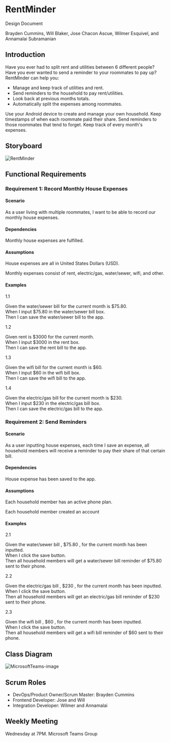 # RentMinder
Design Document  
  
Brayden Cummins, Will Blaker, Jose Chacon Ascue, Wilmer Esquivel, and Annamalai Subramanian

## Introduction
Have you ever had to split rent and utilities between 6 different people? Have you ever wanted to send a reminder to your roommates to pay up? RentMinder can help you:
  
* Manage and keep track of utilities and rent.
* Send reminders to the household to pay rent/utilities.
* Look back at previous months totals.
* Automatically split the expenses among roommates.
  
Use your Android device to create and manage your own household. Keep timestamps of when each roommate paid their share. Send reminders to those roommates that tend to forget. Keep track of every month's expenses.
## Storyboard

![RentMinder](https://user-images.githubusercontent.com/112514952/214733059-0a0e8303-5f76-4973-9c1f-d5545adeb427.png)

## Functional Requirements

### Requirement 1: Record Monthly House Expenses
#### Scenario
As a user living with multiple roommates, I want to be able to record our monthly house expenses.
  
#### Dependencies
Monthly house expenses are fulfilled.
  
#### Assumptions
House expenses are all in United States Dollars (USD).
  
Monthly expenses consist of rent, electric/gas, water/sewer, wifi, and other.
  
#### Examples
1.1
  
Given the water/sewer bill for the current month is $75.80.  
When I input $75.80 in the water/sewer bill box.  
Then I can save the water/sewer bill to the app.
  
1.2
  
Given rent is $3000 for the current month.  
When I input $3000 in the rent box.  
Then I can save the rent bill to the app.  
  
1.3
  
Given the wifi bill for the current month is $60.  
When I input $60 in the wifi bill box.  
Then I can save the wifi bill to the app.  
  
1.4
  
Given the electric/gas bill for the current month is $230.  
When I input $230 in the electric/gas bill box.  
Then I can save the electric/gas bill to the app.
  
### Requirement 2: Send Reminders

#### Scenario
As a user inputting house expenses, each time I save an expense, all household members will receive a reminder to pay their share of that certain bill.
  
#### Dependencies
House expense has been saved to the app. 
  
#### Assumptions
Each household member has an active phone plan.
  
Each household member created an account
  
#### Examples
2.1
  
Given the water/sewer bill , $75.80 , for the current month has been inputted.  
When I click the save button.  
Then all household members will get a water/sewer bill reminder of $75.80 sent to their phone.
  
2.2 
  
Given the electric/gas bill ,  $230 , for the current month has been inputted.  
When I click the save button.  
Then all household members will get an electric/gas bill reminder of $230 sent to their phone.
  
2.3 
  
Given the wifi bill , $60 , for the current month has been inputted.  
When I click the save button.  
Then all household members will get a wifi bill reminder of $60 sent to their phone.
  
## Class Diagram
  
![MicrosoftTeams-image](https://user-images.githubusercontent.com/112514952/214878074-7032179e-9e77-41a6-a2a8-211a16cd1ba9.png)
  
## Scrum Roles
* DevOps/Product Owner/Scrum Master: Brayden Cummins
* Frontend Developer: Jose and Will
* Integration Developer: Wilmer and Annamalai

## Weekly Meeting
Wednesday at 7PM. Microsoft Teams Group




